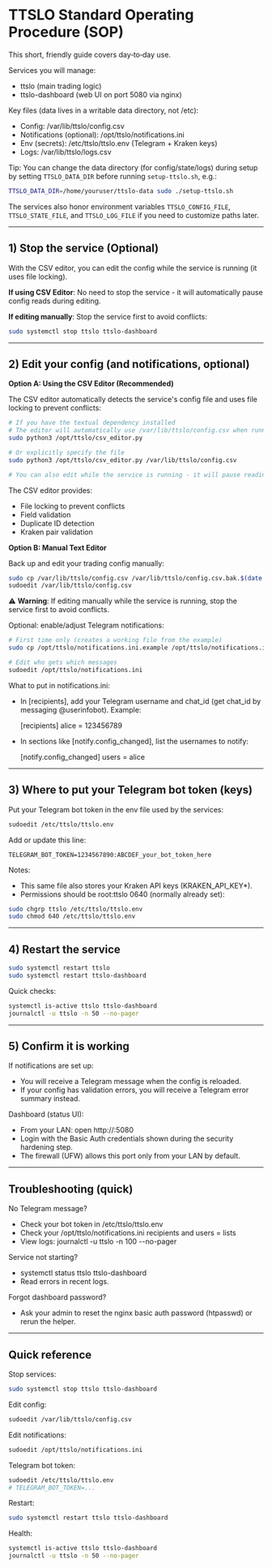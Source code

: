 # TTSLO Standard Operating Procedure (SOP)

This short, friendly guide covers day‑to‑day use.

Services you will manage:
- ttslo (main trading logic)
- ttslo-dashboard (web UI on port 5080 via nginx)

Key files (data lives in a writable data directory, not /etc):
- Config: /var/lib/ttslo/config.csv
- Notifications (optional): /opt/ttslo/notifications.ini
- Env (secrets): /etc/ttslo/ttslo.env (Telegram + Kraken keys)
- Logs: /var/lib/ttslo/logs.csv

Tip: You can change the data directory (for config/state/logs) during setup by setting
`TTSLO_DATA_DIR` before running `setup-ttslo.sh`, e.g.:
```bash
TTSLO_DATA_DIR=/home/youruser/ttslo-data sudo ./setup-ttslo.sh
```
The services also honor environment variables `TTSLO_CONFIG_FILE`, `TTSLO_STATE_FILE`, and
`TTSLO_LOG_FILE` if you need to customize paths later.

---

## 1) Stop the service (Optional)

With the CSV editor, you can edit the config while the service is running (it uses file locking).

**If using CSV Editor**: No need to stop the service - it will automatically pause config reads during editing.

**If editing manually**: Stop the service first to avoid conflicts:

```bash
sudo systemctl stop ttslo ttslo-dashboard
```

---

## 2) Edit your config (and notifications, optional)

**Option A: Using the CSV Editor (Recommended)**

The CSV editor automatically detects the service's config file and uses file locking to prevent conflicts:

```bash
# If you have the textual dependency installed
# The editor will automatically use /var/lib/ttslo/config.csv when running as root/ttslo user
sudo python3 /opt/ttslo/csv_editor.py

# Or explicitly specify the file
sudo python3 /opt/ttslo/csv_editor.py /var/lib/ttslo/config.csv

# You can also edit while the service is running - it will pause reading the config
```

The CSV editor provides:
- File locking to prevent conflicts
- Field validation
- Duplicate ID detection
- Kraken pair validation

**Option B: Manual Text Editor**

Back up and edit your trading config manually:
```bash
sudo cp /var/lib/ttslo/config.csv /var/lib/ttslo/config.csv.bak.$(date +%F)
sudoedit /var/lib/ttslo/config.csv
```

⚠️ **Warning**: If editing manually while the service is running, stop the service first to avoid conflicts.

Optional: enable/adjust Telegram notifications:
```bash
# First time only (creates a working file from the example)
sudo cp /opt/ttslo/notifications.ini.example /opt/ttslo/notifications.ini

# Edit who gets which messages
sudoedit /opt/ttslo/notifications.ini
```
What to put in notifications.ini:
- In [recipients], add your Telegram username and chat_id (get chat_id by messaging @userinfobot).
  Example:
  
  [recipients]
  alice = 123456789
  
- In sections like [notify.config_changed], list the usernames to notify:
  
  [notify.config_changed]
  users = alice

---

## 3) Where to put your Telegram bot token (keys)

Put your Telegram bot token in the env file used by the services:
```bash
sudoedit /etc/ttslo/ttslo.env
```
Add or update this line:
```
TELEGRAM_BOT_TOKEN=1234567890:ABCDEF_your_bot_token_here
```
Notes:
- This same file also stores your Kraken API keys (KRAKEN_API_KEY*).
- Permissions should be root:ttslo 0640 (normally already set):
```bash
sudo chgrp ttslo /etc/ttslo/ttslo.env
sudo chmod 640 /etc/ttslo/ttslo.env
```

---

## 4) Restart the service
```bash
sudo systemctl restart ttslo
sudo systemctl restart ttslo-dashboard
```

Quick checks:
```bash
systemctl is-active ttslo ttslo-dashboard
journalctl -u ttslo -n 50 --no-pager
```

---

## 5) Confirm it is working

If notifications are set up:
- You will receive a Telegram message when the config is reloaded.
- If your config has validation errors, you will receive a Telegram error summary instead.

Dashboard (status UI):
- From your LAN: open http://<this-machine-LAN-ip>:5080
- Login with the Basic Auth credentials shown during the security hardening step.
- The firewall (UFW) allows this port only from your LAN by default.

---

## Troubleshooting (quick)

No Telegram message?
- Check your bot token in /etc/ttslo/ttslo.env
- Check your /opt/ttslo/notifications.ini recipients and users = lists
- View logs: journalctl -u ttslo -n 100 --no-pager

Service not starting?
- systemctl status ttslo ttslo-dashboard
- Read errors in recent logs.

Forgot dashboard password?
- Ask your admin to reset the nginx basic auth password (htpasswd) or rerun the helper.

---

## Quick reference

Stop services:
```bash
sudo systemctl stop ttslo ttslo-dashboard
```
Edit config:
```bash
sudoedit /var/lib/ttslo/config.csv
```
Edit notifications:
```bash
sudoedit /opt/ttslo/notifications.ini
```
Telegram bot token:
```bash
sudoedit /etc/ttslo/ttslo.env
# TELEGRAM_BOT_TOKEN=...
```
Restart:
```bash
sudo systemctl restart ttslo ttslo-dashboard
```
Health:
```bash
systemctl is-active ttslo ttslo-dashboard
journalctl -u ttslo -n 50 --no-pager
```
